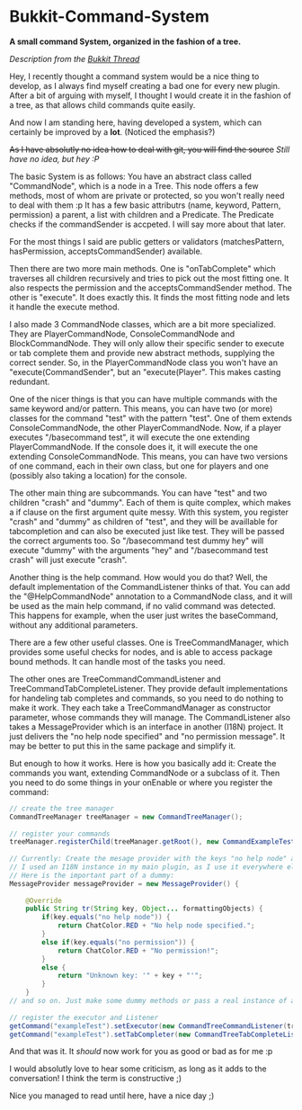 # Bukkit-Command-System
**A small command System, organized in the fashion of a tree.**

_Description from the [Bukkit Thread](https://bukkit.org/threads/command-system.423765/ "Command System Thread")_

Hey,
I recently thought a command system would be a nice thing to develop, as I always find myself creating a bad one for every new plugin.
After a bit of arguing with myself, I thought I would create it in the fashion of a tree, as that allows child commands quite easily.

And now I am standing here, having developed a system, which can certainly be improved by a **lot**. (Noticed the emphasis?)

~~As I have absolutly no idea how to deal with git, you will find the source~~ *Still have no idea, but hey :P*

The basic System is as follows:
You have an abstract class called "CommandNode", which is a node in a Tree. This node offers a few methods, most of whom are private or protected, so you won't really need to deal with them :p
It has a few basic attributrs (name, keyword, Pattern, permission) a parent, a list with children and a Predicate. The Predicate checks if the commandSender is accpeted. I will say more about that later.

For the most things I said are public getters or validators (matchesPattern, hasPermission, acceptsCommandSender) available.

Then there are two more main methods.
One is "onTabComplete" which traverses all children recursively and tries to pick out the most fitting one. It also respects the permission and the acceptsCommandSender method.
The other is "execute". It does exactly this. It finds the most fitting node and lets it handle the execute method.


I also made 3 CommandNode classes, which are a bit more specialized. They are PlayerCommandNode, ConsoleCommandNode and BlockCommandNode. They will only allow their specific sender to execute or tab complete them and provide new abstract methods, supplying the correct sender.
So, in the PlayerCommandNode class you won't have an "execute(CommandSender", but an "execute(Player". This makes casting redundant.

One of the nicer things is that you can have multiple commands with the same keyword and/or pattern. This means, you can have two (or more) classes for the command "test" with the pattern "test". One of them extends ConsoleCommandNode, the other PlayerCommandNode.
Now, if a player executes "/basecommand test", it will execute the one extending PlayerCommandNode. If the console does it, it will execute the one extending ConsoleCommandNode.
This means, you can have two versions of one command, each in their own class, but one for players and one (possibly also taking a location) for the console.

The other main thing are subcommands. You can have "test" and two children "crash" and "dummy". Each of them is quite complex, which makes a if clause on the first argument quite messy.
With this system, you register "crash" and "dummy" as children of "test", and they will be availlable for tabcompletion and can also be executed just like test. They will be passed the correct arguments too. So "/basecommand test dummy hey" will execute "dummy" with the arguments "hey" and "/basecommand test crash" will just execute "crash".

Another thing is the help command. How would you do that? Well, the default implementation of the CommandListener thinks of that. You can add the "@HelpCommandNode" annotation to a CommandNode class, and it will be used as the main help command, if no valid command was detected. This happens for example, when the user just writes the baseCommand, without any additional parameters.

There are a few other useful classes. One is TreeCommandManager, which provides some useful checks for nodes, and is able to access package bound methods. It can handle most of the tasks you need.

The other ones are TreeCommandCommandListener and TreeCommandTabCompleteListener. They provide default implementations for handeling tab completes and commands, so you need to do nothing to make it work.
They each take a TreeCommandManager as constructor parameter, whose commands they will manage.
The CommandListener also takes a MessageProvider which is an interface in another (I18N) project. It just delivers the "no help node specified" and "no permission message". It may be better to put this in the same package and simplify it.

But enough to how it works. Here is how you basically add it:
Create the commands you want, extending CommandNode or a subclass of it.
Then you need to do some things in your onEnable or where you register the command:

```java
// create the tree manager
CommandTreeManager treeManager = new CommandTreeManager();
 
// register your commands
treeManager.registerChild(treeManager.getRoot(), new CommandExampleTestBlock());
 
// Currently: Create the mesage provider with the keys "no help node" and "no permission", as the constructor of CommandTreeCommandListener says.
// I used an I18N instance in my main plugin, as I use it everywhere else, too.
// Here is the important part of a dummy:
MessageProvider messageProvider = new MessageProvider() {
       
    @Override
    public String tr(String key, Object... formattingObjects) {
        if(key.equals("no help node")) {
            return ChatColor.RED + "No help node specified.";
        }
        else if(key.equals("no permission")) {
            return ChatColor.RED + "No permission!";
        }
        else {
            return "Unknown key: '" + key + "'";
        }
    }
// and so on. Just make some dummy methods or pass a real instance of a message provider. For a short test, a dummy is okay ;)
 
// register the executor and Listener
getCommand("exampleTest").setExecutor(new CommandTreeCommandListener(treeManager, messageProvider));
getCommand("exampleTest").setTabCompleter(new CommandTreeTabCompleteListener(treeManager, true));
``` 

And that was it. It *should* now work for you as good or bad as for me :p


I would absolutly love to hear some criticism, as long as it adds to the conversation! I think the term is constructive ;)

Nice you managed to read until here, have a nice day ;)
